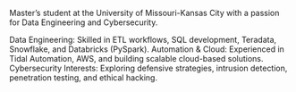 Master’s student at the University of Missouri-Kansas City with a passion for Data Engineering and Cybersecurity.

Data Engineering: Skilled in ETL workflows, SQL development, Teradata, Snowflake, and Databricks (PySpark).
Automation & Cloud: Experienced in Tidal Automation, AWS, and building scalable cloud-based solutions.
Cybersecurity Interests: Exploring defensive strategies, intrusion detection, penetration testing, and ethical hacking.
